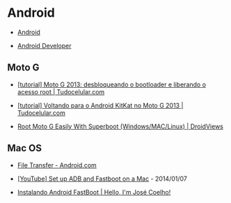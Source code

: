 # Android

* [Android](https://www.android.com/)

* [Android Developer](https://developer.android.com/sdk/index.html)


## Moto G

* [[tutorial] Moto G 2013: desbloqueando o bootloader e liberando o acesso root | Tudocelular.com](http://www.tudocelular.com/android/noticias/n48416/Fazendo-root-no-motorola-moto-g-2013.html)

* [[tutorial] Voltando para o Android KitKat no Moto G 2013 | Tudocelular.com](http://www.tudocelular.com/android/noticias/n48958/tutorial-voltando-para-o-kitkat-no-moto-g-2013.html)

* [Root Moto G Easily With Superboot (Windows/MAC/Linux) | DroidViews](http://www.droidviews.com/root-your-moto-g-easily-with-superboot-windowsmaclinux/)


## Mac OS 

* [File Transfer - Android.com](https://www.android.com/filetransfer/)

* [[YouTube] Set up ADB and Fastboot on a Mac](https://www.youtube.com/watch?v=TfgmrvmQyck) - 2014/01/07

* [Instalando Android FastBoot | Hello, I'm José Coelho!](http://josecoelho.com/2012/02/24/instalando-android-fastboot/)
